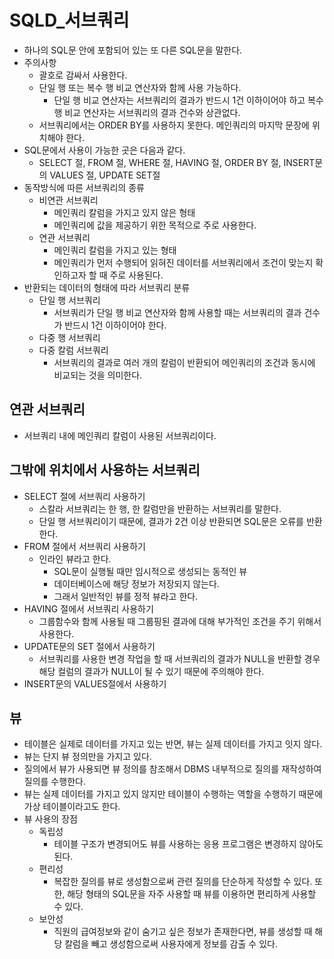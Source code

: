 # SQLD_서브쿼리

- 하나의 SQL문 안에 포함되어 있는 또 다른 SQL문을 말한다.
- 주의사항
  - 괄호로 감싸서 사용한다.
  - 단일 행 또는 복수 행 비교 연산자와 함께 사용 가능하다.
    - 단일 행 비교 연산자는 서브쿼리의 결과가 반드시 1건 이하이어야 하고 복수 행 비교 연산자는 서브쿼리의 결과 건수와 상관없다.
  - 서브쿼리에서는 ORDER BY를 사용하지 못한다. 메인쿼리의 마지막 문장에 위치해야 한다.
- SQL문에서 사용이 가능한 곳은 다음과 같다.
  - SELECT 절, FROM 절, WHERE 절, HAVING 절, ORDER BY 절, INSERT문의 VALUES 절, UPDATE SET절
- 동작방식에 따른 서브쿼리의 종류
  - 비연관 서브쿼리
    - 메인쿼리 칼럼을 가지고 있지 않은 형태
    - 메인쿼리에 값을 제공하기 위한 목적으로 주로 사용한다.
  - 연관 서브쿼리
    - 메인쿼리 칼럼을 가지고 있는 형태
    - 메인쿼리가 먼저 수행되어 읽혀진 데이터를 서브쿼리에서 조건이 맞는지 확인하고자 할 때 주로 사용된다.
- 반환되는 데이터의 형태에 따라 서브쿼리 분류
  - 단일 행 서브쿼리
    - 서브쿼리가 단일 행 비교 연산자와 함께 사용할 때는 서브쿼리의 결과 건수가 반드시 1건 이하이어야 한다.
  - 다중 행 서브쿼리
  - 다중 칼럼 서브쿼리
    - 서브쿼리의 결과로 여러 개의 칼럼이 반환되어 메인쿼리의 조건과 동시에 비교되는 것을 의미한다.



## 연관 서브쿼리

- 서브쿼리 내에 메인쿼리 칼럼이 사용된 서브쿼리이다.



## 그밖에 위치에서 사용하는 서브쿼리

- SELECT 절에 서브쿼리 사용하기
  - 스칼라 서브쿼리는 한 행, 한 칼럼만을 반환하는 서브쿼리를 말한다.
  - 단일 행 서브쿼리이기 때문에, 결과가 2건 이상 반환되면 SQL문은 오류를 반환한다.
- FROM 절에서 서브쿼리 사용하기
  - 인라인 뷰라고 한다.
    - SQL문이 실행될 때만 임시적으로 생성되는 동적인 뷰
    - 데이터베이스에 해당 정보가 저장되지 않는다.
    - 그래서 일반적인 뷰를 정적 뷰라고 한다.
- HAVING 절에서 서브쿼리 사용하기
  - 그룹함수와 함께 사용될 때 그룹핑된 결과에 대해 부가적인 조건을 주기 위해서 사용한다.
- UPDATE문의 SET 절에서 사용하기
  - 서브쿼리를 사용한 변경 작업을 할 때 서브쿼리의 결과가 NULL을 반환할 경우 해당 컬럼의 결과가 NULL이 될 수 있기 때문에 주의해야 한다.
- INSERT문의 VALUES절에서 사용하기



## 뷰

- 테이블은 실제로 데이터를 가지고 있는 반면, 뷰는 실제 데이터를 가지고 잇지 않다.
- 뷰는 단지 뷰 정의만을 가지고 있다.
- 질의에서 뷰가 사용되면 뷰 정의를 참조해서 DBMS 내부적으로 질의를 재작성하여 질의를 수행한다.
- 뷰는 실제 데이터를 가지고 있지 않지만 테이블이 수행하는 역할을 수행하기 때문에 가상 테이블이라고도 한다.
- 뷰 사용의 장점
  - 독립성
    - 테이블 구조가 변경되어도 뷰를 사용하는 응용 프로그램은 변경하지 않아도 된다.
  - 편리성
    - 복잡한 질의를 뷰로 생성함으로써 관련 질의를 단순하게 작성할 수 있다. 또한, 해당 형태의 SQL문을 자주 사용할 때 뷰를 이용하면 편리하게 사용할 수 있다.
  - 보안성
    - 직원의 급여정보와 같이 숨기고 싶은 정보가 존재한다면, 뷰를 생성할 때 해당 칼럼을 빼고 생성함으로써 사용자에게 정보를 감출 수 있다.



